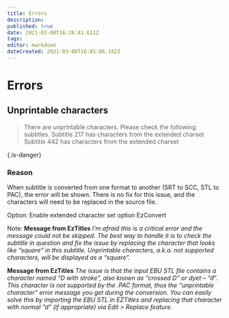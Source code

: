 ```yaml
---
title: Errors
description: 
published: true
date: 2021-03-08T16:28:41.611Z
tags: 
editor: markdown
dateCreated: 2021-03-08T16:01:06.162Z
---
```


# Errors

## Unprintable characters

> There are unprintable characters.
> Please check the following subtitles.
> Subtitle 217 has characters from the extended charset
> Subtitle 442 has characters from the extended charset
> 
{.is-danger}

### Reason

When subtitle is converted from one format to another (SRT to SCC, STL to PAC), the error will be shown. There is no fix for this issue, and the characters will need to be replaced in the source file.

Option: Enable extended character set option EzConvert

Note:
**Message from EzTitles**
*I’m afraid this is a critical error and the message could not be skipped.
The best way to handle it is to check the subtitle in question and fix the issue by replacing the character that looks like “square” in this subtitle.
Unprintable characters, a.k.a. not supported characters, will be displayed as a “square”.*

**Message from EzTitles**
*The issue is that the input EBU STL file contains a character named “D with stroke”, also known as “crossed D” or dyet – “đ”.
This character is not supported by the .PAC format, thus the “unprintable character” error message you get during the conversion.
You can easily solve this by importing the EBU STL in EZTitles and replacing that character with normal “d” (if appropriate) via Edit > Replace feature.*


